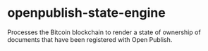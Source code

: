 # openpublish-state-engine
Processes the Bitcoin blockchain to render a state of ownership of documents that have been registered with Open Publish.
